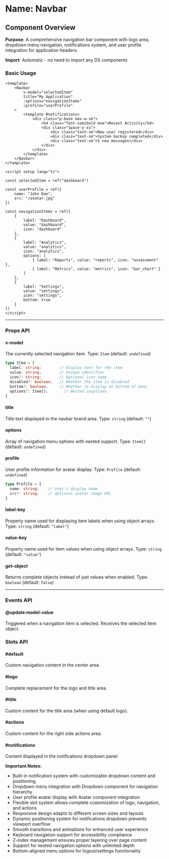 # Name: Navbar
## Component Overview

**Purpose**: A comprehensive navigation bar component with logo area, dropdown menu navigation, notifications system, and user profile integration for application headers.

**Import**: Automatic - no need to import any DS components

### Basic Usage

```vue
<template>
    <Navbar
        v-model="selectedItem"
        title="My Application"
        :options="navigationItems"
        :profile="userProfile"
    >
        <template #notifications>
            <div class="p-base max-w-sm">
                <h4 class="font-semibold msm">Recent Activity</h4>
                <div class="space-y-xs">
                    <div class="text-sm">New user registered</div>
                    <div class="text-sm">System backup completed</div>
                    <div class="text-sm">5 new messages</div>
                </div>
            </div>
        </template>
    </Navbar>
</template>

<script setup lang="ts">

const selectedItem = ref("dashboard")

const userProfile = ref({
    name: "John Doe",
    src: "/avatar.jpg"
})

const navigationItems = ref([
    {
        label: "Dashboard",
        value: "dashboard",
        icon: "dashboard"
    },
    {
        label: "Analytics",
        value: "analytics", 
        icon: "analytics",
        options: [
            { label: "Reports", value: "reports", icon: "assessment" },
            { label: "Metrics", value: "metrics", icon: "bar_chart" }
        ]
    },
    {
        label: "Settings",
        value: "settings",
        icon: "settings",
        bottom: true
    }
])
</script>
```

---

### Props API

#### v-model
The currently selected navigation item. Type: `Item` (default: `undefined`)

```typescript
type Item = {
  label: string;        // Display text for the item
  value: string;        // Unique identifier
  icon?: string;        // Optional icon name
  disabled?: boolean;   // Whether the item is disabled
  bottom?: boolean;     // Whether to display at bottom of menu
  options?: Item[];       // Nested suoptions
}
```

#### title
Title text displayed in the navbar brand area. Type: `string` (default: `""`)

#### options
Array of navigation menu options with nested support. Type: `Item[]` (default: `undefined`)

#### profile
User profile information for avatar display. Type: `Profile` (default: `undefined`)

```typescript
type Profile = {
  name: string;    // User's display name
  src?: string;    // Optional avatar image URL
}
```

#### label-key
Property name used for displaying item labels when using object arrays. Type: `string` (default: `"label"`)

#### value-key
Property name used for item values when using object arrays. Type: `string` (default: `"value"`)

#### get-object
Returns complete objects instead of just values when enabled. Type: `boolean` (default: `false`)

---

### Events API

#### @update:model-value
Triggered when a navigation item is selected. Receives the selected item object.

### Slots API

#### #default
Custom navigation content in the center area.

#### #logo
Complete replacement for the logo and title area.

#### #title
Custom content for the title area (when using default logo).

#### #actions
Custom content for the right side actions area.

#### #notifications
Content displayed in the notifications dropdown panel.

**Important Notes:**
- Built-in notification system with customizable dropdown content and positioning
- Dropdown menu integration with Dropdown component for navigation hierarchy
- User profile avatar display with Avatar component integration
- Flexible slot system allows complete customization of logo, navigation, and actions
- Responsive design adapts to different screen sizes and layouts
- Dynamic positioning system for notifications dropdown prevents viewport overflow
- Smooth transitions and animations for enhanced user experience
- Keyboard navigation support for accessibility compliance
- Z-index management ensures proper layering over page content
- Support for nested navigation options with unlimited depth
- Bottom-aligned menu options for logout/settings functionality